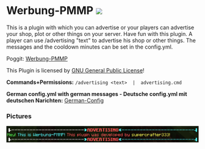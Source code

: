 
# Werbung-PMMP  [![](https://poggit.pmmp.io/shield.state/Werbung-PMMP)](https://poggit.pmmp.io/p/Werbung-PMMP)
This is a plugin with which you can advertise or your players can advertise your shop, plot or other things on your server. Have fun with this plugin. A player can use /advertising "text" to advertise his shop or other things. The messages and the cooldown minutes can be set in the config.yml.

Poggit: <a href="https://poggit.pmmp.io/p/Werbung-PMMP">Werbung-PMMP</a>


This Plugin is licensed by [GNU General Public License](/LICENSE)!


**Commands+Permissions:**
`/advertising <text>  |  advertising.cmd`


**German config.yml with german messages - Deutsche config.yml mit deutschen Narichten:** <a href="http://www.mediafire.com/file/4b29g4iabytmxxy/file">German-Config</a>


### Pictures
<img src="https://raw.githubusercontent.com/supercrafter333/Werbung-PMMP/master/werbung-pmmp-pic.png"></img> <br>
